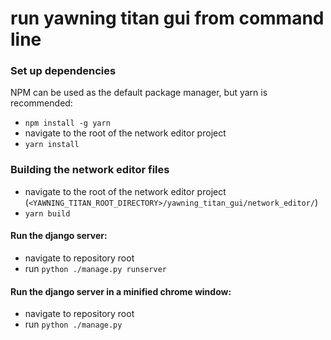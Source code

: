# run yawning titan gui from command line

### Set up dependencies
NPM can be used as the default package manager, but yarn is recommended:
- `npm install -g yarn`
- navigate to the root of the network editor project
- `yarn install`

### Building the network editor files
- navigate to the root of the network editor project (`<YAWNING_TITAN_ROOT_DIRECTORY>/yawning_titan_gui/network_editor/`)
- `yarn build`

#### Run the django server:
- navigate to repository root
- run `python ./manage.py runserver`

#### Run the django server in a minified chrome window:
- navigate to repository root
- run `python ./manage.py`
